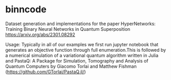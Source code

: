 # binncode
Dataset generation and implementations for the paper HyperNetworks: Training Binary Neural Networks in Quantum Superposition https://arxiv.org/abs/2301.08292 

Usage: Typically in all of our examples we first run jupyter notebook that generates an objective function through full enumeration.This is followed by a numerical simulation of a variational quantum algorithm  written in Julia and PastaQ: A Package for Simulation, Tomography and Analysis of Quantum Computers by Giacomo Torlai and Matthew Fishman (https://github.com/GTorlai/PastaQ.jl/) 
